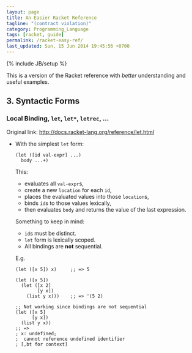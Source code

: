 ```yaml
---
layout: page
title: An Easier Racket Reference
tagline: "(contract violation)"
category: Programming_Language
tags: [racket, guide]
permalink: /racket-easy-ref/
last_updated: Sun, 15 Jun 2014 19:45:56 +0700
---
```

{% include JB/setup %}

This is a version of the Racket reference with *better* understanding and
useful examples.

## 3. Syntactic Forms ##

### Local Binding, `let`, `let*`, `letrec`, ... ###

Original link: http://docs.racket-lang.org/reference/let.html

* With the simplest `let` form:

  ```racket
  (let ([id val-expr] ...)
    body ...+)
  ```

  This:

  - evaluates all `val-expr`s,
  - create a new `location` for each `id`,
  - places the evaluated values into those `location`s,
  - binds `id`s to those values lexically,
  - then evaluates `body` and returns the value of the last expression.

  Something to keep in mind:

  - `id`s must be distinct.
  - `let` form is lexically scoped.
  - All bindings are **not** sequential.

  E.g.

  ```racket
  (let ([x 5]) x)     ;; => 5

  (let ([x 5])
    (let ([x 2]
          [y x])
      (list y x)))    ;; => '(5 2)

  ;; Not working since bindings are not sequential
  (let ([x 5]
        [y x])
    (list y x))
  ;; =>
  ; x: undefined;
  ;  cannot reference undefined identifier
  ; [,bt for context]
  ```

